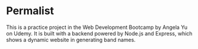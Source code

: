 # Permalist
This is a practice project in the Web Development Bootcamp by Angela Yu on Udemy. It is built with a backend powered by Node.js and Express, which shows a dynamic website in generating band names.
